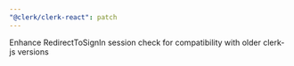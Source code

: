 ```yaml
---
"@clerk/clerk-react": patch
---
```


Enhance RedirectToSignIn session check for compatibility with older clerk-js versions
